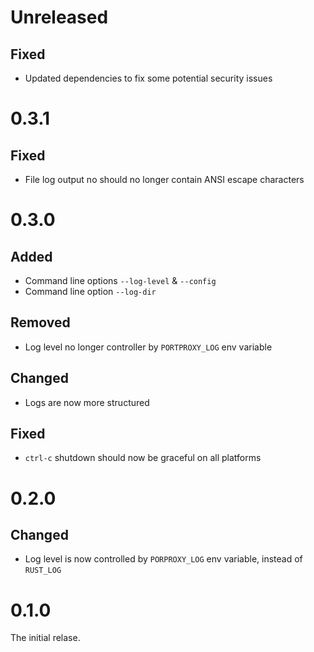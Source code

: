 # Unreleased

## Fixed

- Updated dependencies to fix some potential security issues

# 0.3.1

## Fixed

- File log output no should no longer contain ANSI escape characters

# 0.3.0

## Added

- Command line options `--log-level` & `--config`
- Command line option `--log-dir`

## Removed

- Log level no longer controller by `PORTPROXY_LOG` env variable

## Changed

- Logs are now more structured

## Fixed

- `ctrl-c` shutdown should now be graceful on all platforms

# 0.2.0

## Changed

- Log level is now controlled by `PORPROXY_LOG` env variable, instead of `RUST_LOG`

# 0.1.0

The initial relase.
